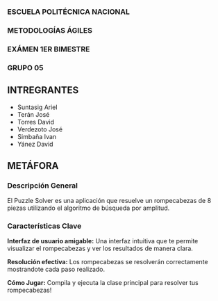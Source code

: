 ### ESCUELA POLITÉCNICA NACIONAL
### METODOLOGÍAS ÁGILES
### EXÁMEN 1ER BIMESTRE

### GRUPO 05
## INTREGRANTES
- Suntasig Ariel
- Terán José
- Torres David
- Verdezoto José
- Simbaña Ivan
- Yánez David

## METÁFORA
### Descripción General
El Puzzle Solver es una aplicación que resuelve un rompecabezas de 8 piezas utilizando el algoritmo de búsqueda por amplitud.
### Características Clave
**Interfaz de usuario amigable:** Una interfaz intuitiva que te permite visualizar el rompecabezas y ver los resultados de manera clara.

**Resolución efectiva:** Los rompecabezas se resolverán correctamente mostrandote cada paso realizado.

**Cómo Jugar:** Compila y ejecuta la clase principal para resolver tus rompecabezas!